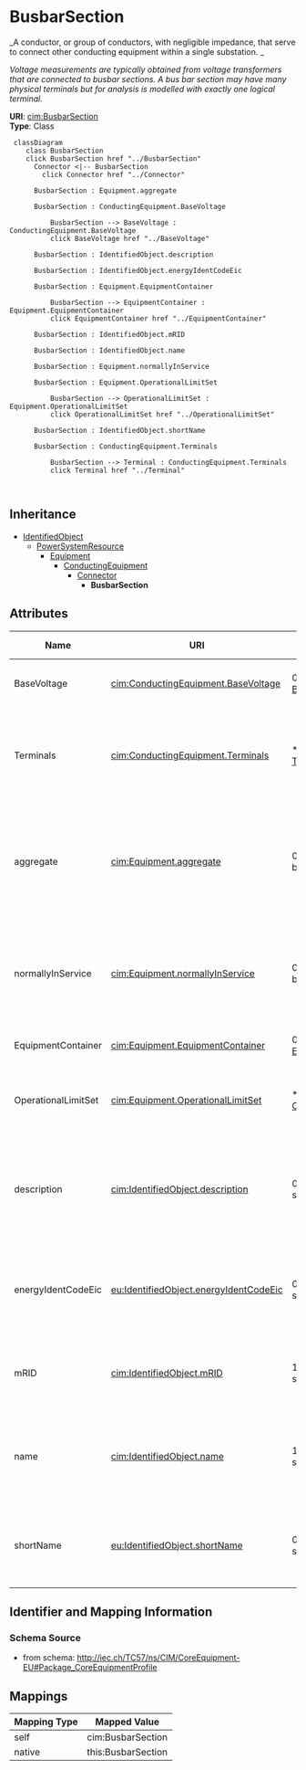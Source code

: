 # BusbarSection


_A conductor, or group of conductors, with negligible impedance, that serve to connect other conducting equipment within a single substation. _

_Voltage measurements are typically obtained from voltage transformers that are connected to busbar sections. A bus bar section may have many physical terminals but for analysis is modelled with exactly one logical terminal._





**URI**: [cim:BusbarSection](http://iec.ch/TC57/CIM100#BusbarSection)<br />
**Type**: Class




```mermaid
 classDiagram
    class BusbarSection
    click BusbarSection href "../BusbarSection"
      Connector <|-- BusbarSection
        click Connector href "../Connector"
      
      BusbarSection : Equipment.aggregate
        
      BusbarSection : ConductingEquipment.BaseVoltage
        
          BusbarSection --> BaseVoltage : ConductingEquipment.BaseVoltage
          click BaseVoltage href "../BaseVoltage"
        
      BusbarSection : IdentifiedObject.description
        
      BusbarSection : IdentifiedObject.energyIdentCodeEic
        
      BusbarSection : Equipment.EquipmentContainer
        
          BusbarSection --> EquipmentContainer : Equipment.EquipmentContainer
          click EquipmentContainer href "../EquipmentContainer"
        
      BusbarSection : IdentifiedObject.mRID
        
      BusbarSection : IdentifiedObject.name
        
      BusbarSection : Equipment.normallyInService
        
      BusbarSection : Equipment.OperationalLimitSet
        
          BusbarSection --> OperationalLimitSet : Equipment.OperationalLimitSet
          click OperationalLimitSet href "../OperationalLimitSet"
        
      BusbarSection : IdentifiedObject.shortName
        
      BusbarSection : ConductingEquipment.Terminals
        
          BusbarSection --> Terminal : ConductingEquipment.Terminals
          click Terminal href "../Terminal"
        
      
```





## Inheritance
* [IdentifiedObject](IdentifiedObject.md)
    * [PowerSystemResource](PowerSystemResource.md)
        * [Equipment](Equipment.md)
            * [ConductingEquipment](ConductingEquipment.md)
                * [Connector](Connector.md)
                    * **BusbarSection**



## Attributes


| Name | URI | Cardinality and Range | Description | Inheritance |
| ---  | --- | --- | --- | --- |
| BaseVoltage | [cim:ConductingEquipment.BaseVoltage](http://iec.ch/TC57/CIM100#ConductingEquipment.BaseVoltage) | 0..1 <br />  [BaseVoltage](BaseVoltage.md)  | Base voltage of this conducting equipment | [ConductingEquipment](ConductingEquipment.md) |
| Terminals | [cim:ConductingEquipment.Terminals](http://iec.ch/TC57/CIM100#ConductingEquipment.Terminals) | * <br />  [Terminal](Terminal.md)  | Conducting equipment have terminals that may be connected to other conducting... | [ConductingEquipment](ConductingEquipment.md) |
| aggregate | [cim:Equipment.aggregate](http://iec.ch/TC57/CIM100#Equipment.aggregate) | 0..1 <br />  boolean  | The aggregate flag provides an alternative way of representing an aggregated ... | [Equipment](Equipment.md) |
| normallyInService | [cim:Equipment.normallyInService](http://iec.ch/TC57/CIM100#Equipment.normallyInService) | 0..1 <br />  boolean  | Specifies the availability of the equipment under normal operating conditions | [Equipment](Equipment.md) |
| EquipmentContainer | [cim:Equipment.EquipmentContainer](http://iec.ch/TC57/CIM100#Equipment.EquipmentContainer) | 0..1 <br />  [EquipmentContainer](EquipmentContainer.md)  | Container of this equipment | [Equipment](Equipment.md) |
| OperationalLimitSet | [cim:Equipment.OperationalLimitSet](http://iec.ch/TC57/CIM100#Equipment.OperationalLimitSet) | * <br />  [OperationalLimitSet](OperationalLimitSet.md)  | The operational limit sets associated with this equipment | [Equipment](Equipment.md) |
| description | [cim:IdentifiedObject.description](http://iec.ch/TC57/CIM100#IdentifiedObject.description) | 0..1 <br />  string  | The description is a free human readable text describing or naming the object | [IdentifiedObject](IdentifiedObject.md) |
| energyIdentCodeEic | [eu:IdentifiedObject.energyIdentCodeEic](http://iec.ch/TC57/CIM100-European#IdentifiedObject.energyIdentCodeEic) | 0..1 <br />  string  | The attribute is used for an exchange of the EIC code (Energy identification ... | [IdentifiedObject](IdentifiedObject.md) |
| mRID | [cim:IdentifiedObject.mRID](http://iec.ch/TC57/CIM100#IdentifiedObject.mRID) | 1 <br />  string  | Master resource identifier issued by a model authority | [IdentifiedObject](IdentifiedObject.md) |
| name | [cim:IdentifiedObject.name](http://iec.ch/TC57/CIM100#IdentifiedObject.name) | 1 <br />  string  | The name is any free human readable and possibly non unique text naming the o... | [IdentifiedObject](IdentifiedObject.md) |
| shortName | [eu:IdentifiedObject.shortName](http://iec.ch/TC57/CIM100-European#IdentifiedObject.shortName) | 0..1 <br />  string  | The attribute is used for an exchange of a human readable short name with len... | [IdentifiedObject](IdentifiedObject.md) |









## Identifier and Mapping Information







### Schema Source


* from schema: http://iec.ch/TC57/ns/CIM/CoreEquipment-EU#Package_CoreEquipmentProfile





## Mappings

| Mapping Type | Mapped Value |
| ---  | ---  |
| self | cim:BusbarSection |
| native | this:BusbarSection |




